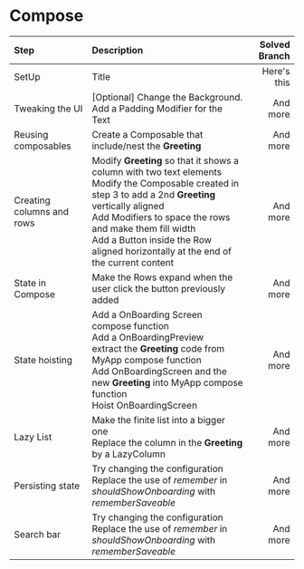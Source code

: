 # Compose

| Step              | Description | Solved Branch |
| :---              | :----       |          ---: |
| SetUp             | Title       | Here's this   |
| Tweaking the UI   | [Optional] Change the Background. <br> Add a Padding Modifier for the Text | And more      |
| Reusing composables   | Create a Composable that include/nest the **Greeting** | And more      |
| Creating columns and rows   | Modify **Greeting** so that it shows a column with two text elements <br> Modify the Composable created in step 3 to add a 2nd **Greeting** vertically aligned <br> Add Modifiers to space the rows and make them fill width <br> Add a Button inside the Row aligned horizontally at the end of the current content | And more      |
| State in Compose   | Make the Rows expand when the user click the button previously added | And more      |
| State hoisting   | Add a OnBoarding Screen compose function <br> Add a OnBoardingPreview <br> extract the **Greeting** code from MyApp compose function <br> Add OnBoardingScreen and the new **Greeting** into MyApp compose function <br> Hoist OnBoardingScreen  | And more      |
| Lazy List   | Make the finite list into a bigger one <br> Replace the column in the **Greeting** by a LazyColumn | And more      |
| Persisting state   | Try changing the configuration <br> Replace the use of *remember* in *shouldShowOnboarding* with *rememberSaveable* | And more      |
| Search bar   | Try changing the configuration <br> Replace the use of *remember* in *shouldShowOnboarding* with *rememberSaveable* | And more      |
